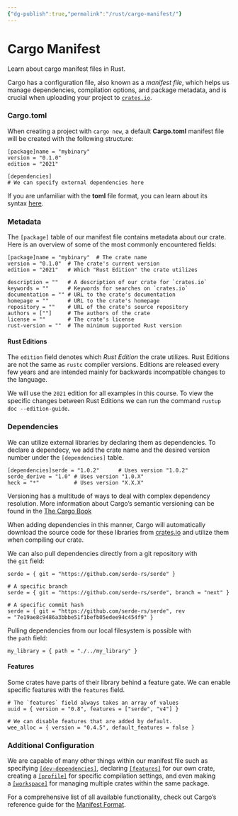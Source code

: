 ```yaml
---
{"dg-publish":true,"permalink":"/rust/cargo-manifest/"}
---
```


# Cargo Manifest

Learn about cargo manifest files in Rust.

Cargo has a configuration file, also known as a _manifest file_, which helps us manage dependencies, compilation options, and package metadata, and is crucial when uploading your project to [`crates.io`](https://www.codecademy.com/courses/rust-for-programmers/articles/crates-io-rust).

### Cargo.toml

When creating a project with `cargo new`, a default **Cargo.toml** manifest file will be created with the following structure:

```
[package]name = "mybinary"
version = "0.1.0"
edition = "2021" 

[dependencies]
# We can specify external dependencies here
```

If you are unfamiliar with the **toml** file format, you can learn about its syntax [here](https://toml.io/).

### Metadata

The `[package]` table of our manifest file contains metadata about our crate. Here is an overview of some of the most commonly encountered fields:

```shell
[package]name = "mybinary"  # The crate name
version = "0.1.0"  # The crate's current version
edition = "2021"   # Which "Rust Edition" the crate utilizes 

description = ""   # A description of our crate for `crates.io`
keywords = ""      # Keywords for searches on `crates.io`
documentation = "" # URL to the crate's documentation
homepage = ""      # URL to the crate's homepage
repository = ""    # URL of the crate's source repository
authors = [""]     # The authors of the crate
license = ""       # The crate's license
rust-version = ""  # The minimum supported Rust version
```

#### Rust Editions

The `edition` field denotes which _Rust Edition_ the crate utilizes. Rust Editions are not the same as `rustc` compiler versions. Editions are released every few years and are intended mainly for backwards incompatible changes to the language.

We will use the `2021` edition for all examples in this course. To view the specific changes between Rust Editions we can run the command `rustup doc --edition-guide`.

### Dependencies

We can utilize external libraries by declaring them as dependencies. To declare a dependecy, we add the crate name and the desired version number under the `[dependencies]` table.

```shell
[dependencies]serde = "1.0.2"      # Uses version "1.0.2"
serde_derive = "1.0" # Uses version "1.0.X"
heck = "*"           # Uses version "X.X.X"
```

Versioning has a multitude of ways to deal with complex dependency resolution. More information about Cargo’s semantic versioning can be found in the [The Cargo Book](https://doc.rust-lang.org/cargo/reference/resolver.html)

When adding dependencies in this manner, Cargo will automatically download the source code for these libraries from [crates.io](https://crates.io/) and utilize them when compiling our crate.

We can also pull dependencies directly from a git repository with the `git` field:

```shell
serde = { git = "https://github.com/serde-rs/serde" } 

# A specific branch
serde = { git = "https://github.com/serde-rs/serde", branch = "next" } 

# A specific commit hash
serde = { git = "https://github.com/serde-rs/serde", rev = "7e19ae8c9486a3bbbe51f1befb05edee94c454f9" }
```

Pulling dependencies from our local filesystem is possible with the `path` field:

```shell
my_library = { path = "./../my_library" }
```

#### Features

Some crates have parts of their library behind a feature gate. We can enable specific features with the `features` field.

```shell
# The `features` field always takes an array of values
uuid = { version = "0.8", features = ["serde", "v4"] } 

# We can disable features that are added by default.
wee_alloc = { version = "0.4.5", default_features = false }
```

### Additional Configuration

We are capable of many other things within our manifest file such as specifying [`[dev-dependencies]`](https://doc.rust-lang.org/cargo/reference/specifying-dependencies.html#development-dependencies), declaring [`[features]`](https://doc.rust-lang.org/cargo/reference/features.html) for our own crate, creating a [`[profile]`](https://doc.rust-lang.org/cargo/reference/profiles.html) for specific compilation settings, and even making a [`[workspace]`](https://doc.rust-lang.org/cargo/reference/workspaces.html) for managing multiple crates within the same package.

For a comprehensive list of all available functionality, check out Cargo’s reference guide for the [Manifest Format](https://doc.rust-lang.org/cargo/reference/manifest.html).